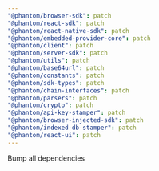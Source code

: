 ```yaml
---
"@phantom/browser-sdk": patch
"@phantom/react-sdk": patch
"@phantom/react-native-sdk": patch
"@phantom/embedded-provider-core": patch
"@phantom/client": patch
"@phantom/server-sdk": patch
"@phantom/utils": patch
"@phantom/base64url": patch
"@phantom/constants": patch
"@phantom/sdk-types": patch
"@phantom/chain-interfaces": patch
"@phantom/parsers": patch
"@phantom/crypto": patch
"@phantom/api-key-stamper": patch
"@phantom/browser-injected-sdk": patch
"@phantom/indexed-db-stamper": patch
"@phantom/react-ui": patch
---
```


Bump all dependencies
